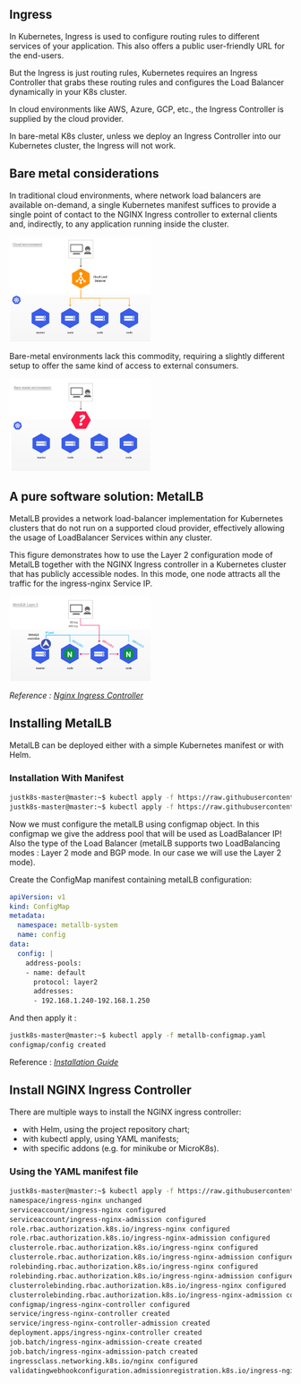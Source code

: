 ## Ingress
In Kubernetes, Ingress is used to configure routing rules to different services of your application. This also offers a public user-friendly URL for the end-users.

But the Ingress is just routing rules, Kubernetes requires an Ingress Controller that grabs these routing rules and configures the Load Balancer dynamically in your K8s cluster.

In cloud environments like AWS, Azure, GCP, etc., the Ingress Controller is supplied by the cloud provider.

In bare-metal K8s cluster, unless we deploy an Ingress Controller into our Kubernetes cluster, the Ingress will not work.

## Bare metal considerations
In traditional cloud environments, where network load balancers are available on-demand, a single Kubernetes manifest suffices to provide a single point of contact to the NGINX Ingress controller to external clients and, indirectly, to any application running inside the cluster. 


<img src="ingressCloud.png" width=50% height=50%>

Bare-metal environments lack this commodity, requiring a slightly different setup to offer the same kind of access to external consumers.

<img src="ingressBare.png"  width=50% height=50%>

## A pure software solution: MetalLB
MetalLB provides a network load-balancer implementation for Kubernetes clusters that do not run on a supported cloud provider, effectively allowing the usage of LoadBalancer Services within any cluster.

This figure demonstrates how to use the Layer 2 configuration mode of MetalLB together with the NGINX Ingress controller in a Kubernetes cluster that has publicly accessible nodes. In this mode, one node attracts all the traffic for the ingress-nginx Service IP.


<img src="metalLB.png"  width=50% height=50%>


*Reference : [Nginx Ingress Controller](https://kubernetes.github.io/ingress-nginx/deploy/baremetal/)*

## Installing MetalLB 
MetalLB can be deployed either with a simple Kubernetes manifest or with Helm.

### Installation With Manifest 

```bash
justk8s-master@master:~$ kubectl apply -f https://raw.githubusercontent.com/metallb/metallb/v0.12.1/manifests/namespace.yaml
justk8s-master@master:~$ kubectl apply -f https://raw.githubusercontent.com/metallb/metallb/v0.12.1/manifests/metallb.yaml

```

Now we must configure the metalLB using configmap object. In this configmap we give the address pool that will be used as LoadBalancer IP! Also the type of the Load Balancer (metalLB supports two LoadBalancing modes : Layer 2 mode and BGP mode. In our case we will use the Layer 2 mode).

Create the ConfigMap manifest containing metalLB configuration:
```YAML 
apiVersion: v1
kind: ConfigMap
metadata:
  namespace: metallb-system
  name: config
data:
  config: |
    address-pools:
    - name: default
      protocol: layer2
      addresses:
      - 192.168.1.240-192.168.1.250
```
And then apply it :
```bash 
justk8s-master@master:~$ kubectl apply -f metallb-configmap.yaml
configmap/config created
```

Reference : *[Installation Guide](https://metallb.universe.tf/installation/)*

## Install NGINX Ingress Controller
There are multiple ways to install the NGINX ingress controller:

- with Helm, using the project repository chart;
- with kubectl apply, using YAML manifests;
- with specific addons (e.g. for minikube or MicroK8s).

### Using the YAML manifest file
```bash
justk8s-master@master:~$ kubectl apply -f https://raw.githubusercontent.com/kubernetes/ingress-nginx/controller-v1.2.0/deploy/static/provider/cloud/deploy.yaml
namespace/ingress-nginx unchanged
serviceaccount/ingress-nginx configured
serviceaccount/ingress-nginx-admission configured
role.rbac.authorization.k8s.io/ingress-nginx configured
role.rbac.authorization.k8s.io/ingress-nginx-admission configured
clusterrole.rbac.authorization.k8s.io/ingress-nginx configured
clusterrole.rbac.authorization.k8s.io/ingress-nginx-admission configured
rolebinding.rbac.authorization.k8s.io/ingress-nginx configured
rolebinding.rbac.authorization.k8s.io/ingress-nginx-admission configured
clusterrolebinding.rbac.authorization.k8s.io/ingress-nginx configured
clusterrolebinding.rbac.authorization.k8s.io/ingress-nginx-admission configured
configmap/ingress-nginx-controller configured
service/ingress-nginx-controller created
service/ingress-nginx-controller-admission created
deployment.apps/ingress-nginx-controller created
job.batch/ingress-nginx-admission-create created
job.batch/ingress-nginx-admission-patch created
ingressclass.networking.k8s.io/nginx configured
validatingwebhookconfiguration.admissionregistration.k8s.io/ingress-nginx-admission configured
```
